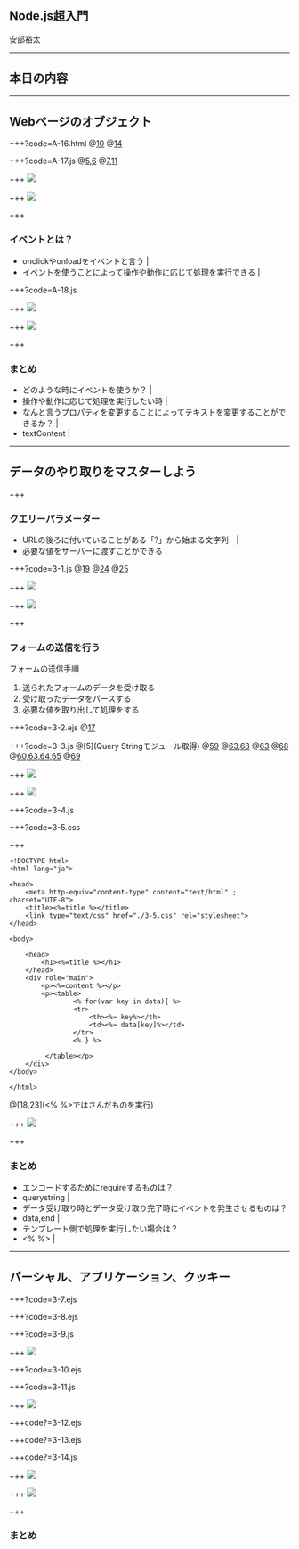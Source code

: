 ## Node.js超入門

安部裕太

---

## 本日の内容

---

## Webページのオブジェクト

+++?code=A-16.html
@[10](ロードし終わったら関数を実行)
@[14](クリックすると関数を実行)

+++?code=A-17.js
@[5,6](それぞれのidのタグを操作するオブジェクトを取り出す)
@[7,11](textContentの値を変更することによって表示するテキストを変更できる)

+++
![](A-16-1.png)

+++
![](A-16-2.png)

+++

### イベントとは？
- onclickやonloadをイベントと言う |
- イベントを使うことによって操作や動作に応じて処理を実行できる |

+++?code=A-18.js

+++
![](A-17-1.png)

+++
![](A-17-2.png)

+++
### まとめ
- どのような時にイベントを使うか？ |
 - 操作や動作に応じて処理を実行したい時 |
- なんと言うプロパティを変更することによってテキストを変更することができるか？ |
 - textContent |

---
## データのやり取りをマスターしよう

+++
### クエリーパラメーター
- URLの後ろに付いていることがある「?」から始まる文字列　|
- 必要な値をサーバーに渡すことができる |

+++?code=3-1.js
@[19](第二引数にtrueを追加)
@[24](クエリーパラメーターのオブジェクトを保管)
@[25](msgが未定義の場合を考慮する！)

+++
![](3-1-1.png)

+++
![](3-1-2.png)

+++
### フォームの送信を行う
フォームの送信手順
1. 送られたフォームのデータを受け取る
1. 受け取ったデータをパースする
1. 必要な値を取り出して処理をする

+++?code=3-2.ejs
@[17](POST送信ができるようにしている)

+++?code=3-3.js
@[5](Query Stringモジュール取得)
@[59](POST送信されたかをチェック)
@[63,68](イベント処理)
@[63](データ受け取り時に発生)
@[68](データ受け取り完了時に発生)
@[60,63,64,65]()
@[69](エンコードする)

+++
![](3-3-1.png)

+++
![](3-3-2.png)

+++?code=3-4.js

+++?code=3-5.css

+++
```
<!DOCTYPE html>
<html lang="ja">

<head>
    <meta http-equiv="content-type" content="text/html" ; charset="UTF-8">
    <title><%=title %></title>
    <link type="text/css" href="./3-5.css" rel="stylesheet">
</head>

<body>

    <head>
        <h1><%=title %></h1>
    </head>
    <div role="main">
        <p><%=content %></p>
        <p><table>
                <% for(var key in data){ %>
                <tr>
                    <th><%= key%></th>
                    <td><%= data[key]%></td>
                </tr>
                <% } %>
               
         </table></p>
    </div>
</body>

</html>
```
@[18,23](<% %>ではさんだものを実行)

+++
![](3-4.png)

+++
### まとめ
- エンコードするためにrequireするものは？
 - querystring |
- データ受け取り時とデータ受け取り完了時にイベントを発生させるものは？
 - data,end |
- テンプレート側で処理を実行したい場合は？
 - <% %> |

---
## パーシャル、アプリケーション、クッキー

+++?code=3-7.ejs

+++?code=3-8.ejs

+++?code=3-9.js

+++
![](3-9.png)

+++?code=3-10.ejs

+++?code=3-11.js

+++
![](3-11.png)

+++code?=3-12.ejs

+++code?=3-13.ejs

+++code?=3-14.js

+++
![](3-14-1.png)

+++
![](3-14-2.png)

+++
### まとめ



